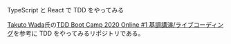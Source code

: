 TypeScript と React で TDD をやってみる

[Takuto Wada](https://twitter.com/t_wada?s=20&t=YAokbGKzL88T28vj_KtJvw)氏の[TDD Boot Camp 2020 Online #1 基調講演/ライブコーディング](https://www.youtube.com/watch?v=Q-FJ3XmFlT8)を参考に TDD をやってみるリポジトリである。
